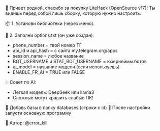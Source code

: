 👋 Привет родной, спасибо за покупку LiteHack (OpenSource v17)!
Ты видишь перед собой лишь сборку, которую нужно настроить.

📦 1. Установи библиотеки (через меню).

📄 2. Заполни options.txt (он уже создан):
  - phone_number = твой номер ТГ
  - api_id и api_hash = с сайта my.telegram.org/apps
  - session_name = любое название
  - BOT_USERNAME и STAT_BOT_USERNAME = юзернеймы ботов
  - ai_model = название модели (если используешь)
  - ENABLE_FR_AI = TRUE или FALSE

💡 Совет по AI:
  - Легкая модель: DeepSeek или llama3
  - Сложные могут крашить слабые ПК!

🧠 Добавь базы в папку databases (строки с id)
🚀 После настройки запусти основную программу

🔐 Автор: @error_kill
